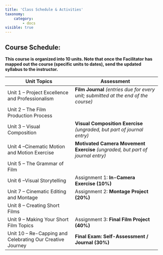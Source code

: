 ```yaml
---
title: 'Class Schedule & Activities'
taxonomy:
    category:
        - docs
visible: true
---
```


## **Course Schedule:**


**This course is organized into 10 units.  Note that once the Facilitator has mapped out the course (specific units to dates), send the updated syllabus to the instructor.**


| **Unit Topics**                                           | **Assessment**                                                                      |
|-----------------------------------------------------------|-------------------------------------------------------------------------------------|
| Unit 1 – Project Excellence and Professionalism           | **Film Journal** *(entries due for every unit; submitted at the end of the course)* |
| Unit 2 – The Film Production Process                      |                                                                                     |
| Unit 3 – Visual Composition                               | **Visual Composition Exercise** *(ungraded, but part of journal entry)*             |
| Unit 4 –Cinematic Motion and Motion Exercise              | **Motivated Camera Movement Exercise** *(ungraded, but part of journal entry)*      |
| Unit 5 – The Grammar of Film                              |                                                                                     |
| Unit 6 –Visual Storytelling                               | Assignment 1: **In-Camera Exercise (10%)**                                          |
| Unit 7 – Cinematic Editing and Montage                    | Assignment 2: **Montage Project (20%)**                                             |
| Unit 8 – Creating Short Films                             |                                                                                     |
| Unit 9 – Making Your Short Film Topics                    | Assignment 3: **Final Film Project (40%)**                                          |
| Unit 10 – Re-Capping and Celebrating Our Creative Journey | **Final Exam: Self-Assessment / Journal (30%)**                                     |

